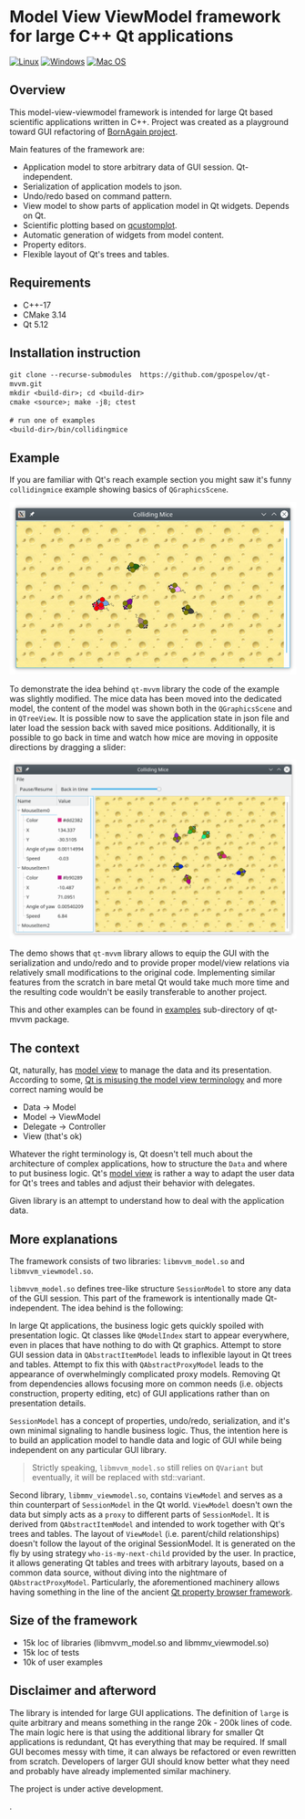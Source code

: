 # Model View ViewModel framework for large C++ Qt applications

[![Linux](https://github.com/gpospelov/qt-mvvm/workflows/Linux/badge.svg?branch=master)](https://github.com/gpospelov/qt-mvvm/actions?query=workflow%3ALinux)
[![Windows](https://github.com/gpospelov/qt-mvvm/workflows/Windows/badge.svg?branch=master)](https://github.com/gpospelov/qt-mvvm/actions?query=workflow%3AWindows)
[![Mac OS](https://github.com/gpospelov/qt-mvvm/workflows/MacOS/badge.svg?branch=master)](https://github.com/gpospelov/qt-mvvm/actions?query=workflow%3AMacOS)

## Overview

This model-view-viewmodel framework is intended for large Qt based 
scientific applications written in C++.
Project was created as a playground toward GUI refactoring
of [BornAgain project](https://www.bornagainproject.org).

Main features of the framework are:

+ Application model to store arbitrary data of GUI session. Qt-independent.
+ Serialization of application models to json.
+ Undo/redo based on command pattern.
+ View model to show parts of application model in Qt widgets. Depends on Qt.
+ Scientific plotting based on [qcustomplot](https://www.qcustomplot.com/).
+ Automatic generation of widgets from model content.
+ Property editors.
+ Flexible layout of Qt's trees and tables.

## Requirements

+ C++-17
+ CMake 3.14
+ Qt 5.12

## Installation instruction

```
git clone --recurse-submodules  https://github.com/gpospelov/qt-mvvm.git
mkdir <build-dir>; cd <build-dir>
cmake <source>; make -j8; ctest

# run one of examples
<build-dir>/bin/collidingmice
```

## Example

If you are familiar with Qt's reach example section you might saw
it's funny `collidingmice` example showing basics of
`QGraphicsScene`.

![alt text](doc/colliding-mice-before.png)

To demonstrate the idea behind `qt-mvvm` library the code of the example was 
slightly modified. The mice data has been moved into the dedicated model, 
the content of the model was shown both in the `QGraphicsScene` and in `QTreeView`. 
It is possible now to save the application state in json file and later load 
the session back with saved mice positions. Additionally, it is possible to go 
back in time and watch how mice are moving in opposite directions by dragging a 
slider:

![alt text](doc/colliding-mice-after.png)

The demo shows that `qt-mvvm` library allows 
to equip the GUI with the serialization and undo/redo and to provide proper 
model/view relations via relatively small modifications to the original code.
Implementing similar features from the scratch in bare metal Qt would take
much more time and the resulting code wouldn't be easily transferable to another project.

This and other examples can be found in [examples](examples/README.md) sub-directory of qt-mvvm package.

## The context

Qt, naturally, has [model view](https://doc.qt.io/qt-5/model-view-programming.html)
to manage the data and its presentation.
According to some, [Qt is misusing the model view terminology](https://stackoverflow.com/questions/5543198/why-qt-is-misusing-model-view-terminology)
and more correct naming would be

+ Data -> Model
+ Model -> ViewModel
+ Delegate -> Controller
+ View (that's ok)

Whatever the right terminology is, Qt doesn't tell much about the architecture of
complex applications, how to structure the `Data` and where to put business logic.
Qt's [model view](https://doc.qt.io/qt-5/model-view-programming.html) is rather a way to adapt the user
data for Qt's trees and tables and adjust their behavior with delegates.

Given library is an attempt to understand how to deal with the application data.

## More explanations

The framework consists of two libraries: `libmvvm_model.so` and `libmvvm_viewmodel.so`.

`libmvvm_model.so` defines tree-like structure `SessionModel` to store
any data of the GUI session. This part of the framework 
is intentionally made Qt-independent. The idea behind is the following:

In large Qt applications, the business logic gets quickly spoiled with presentation
logic. Qt classes like `QModelIndex` start to appear everywhere,
even in places that have nothing to do with Qt graphics. Attempt to store GUI
session data in `QAbstractItemModel` leads to inflexible layout in Qt trees and tables. Attempt to fix this with `QAbstractProxyModel` leads to the appearance of
overwhelmingly complicated proxy models. Removing Qt from dependencies allows
focusing more on common needs (i.e. objects construction, property editing, etc) of GUI applications rather than on presentation details.

`SessionModel` has a concept of properties, undo/redo,
serialization, and it's own minimal signaling to handle business logic.
Thus, the intention here is to build an application model to handle data and logic of GUI  while being independent on any particular GUI library.

> Strictly speaking, `libmvvm_model.so` still relies on `QVariant` but eventually, it will be replaced with std::variant.

Second library, `libmmv_viewmodel.so`, contains `ViewModel` and serves
as a thin counterpart of `SessionModel` in the Qt world.
`ViewModel` doesn't own the data but simply acts
as a `proxy` to different parts of `SessionModel`.
It is derived from `QAbstractItemModel` and intended to work together with Qt's trees and tables. The layout of `ViewModel` (i.e. parent/child relationships) doesn't follow the layout of the original SessionModel. It is generated on the fly
by using strategy `who-is-my-next-child` provided
by the user. In practice, it allows generating Qt tables and trees with arbitrary layouts, based on a common data source, without diving into the nightmare of
`QAbstractProxyModel`.
Particularly, the aforementioned machinery allows having something in the line of the ancient [Qt property browser framework](https://doc.qt.io/archives/qq/qq18-propertybrowser.html). 


## Size of the framework

+ 15k loc of libraries (libmvvm_model.so and libmmv_viewmodel.so)
+ 15k loc of tests
+ 10k of user examples

## Disclaimer and afterword

The library is intended for large GUI applications.
The definition of `large` is quite arbitrary and means something 
in the range 20k - 200k lines of code. 
The main logic here is that using the additional library for smaller Qt applications 
is redundant, Qt has everything that may be required. If small GUI becomes
messy with time, it can always be refactored or even rewritten from scratch.
Developers of larger GUI should know better what they need and probably 
have already implemented similar machinery.

The project is under active development.

.

